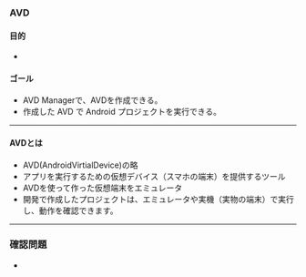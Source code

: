 ### AVD

#### 目的
*

#### ゴール
* AVD Managerで、AVDを作成できる。
* 作成した AVD で Android プロジェクトを実行できる。

---
#### AVDとは
* AVD(AndroidVirtialDevice)の略
* アプリを実行するための仮想デバイス（スマホの端末）を提供するツール
* AVDを使って作った仮想端末をエミュレータ
* 開発で作成したプロジェクトは、エミュレータや実機（実物の端末）で実行し、動作を確認できます。

---
### 確認問題
*
